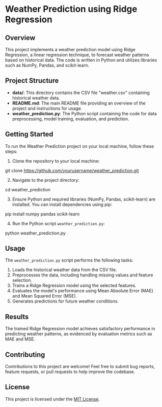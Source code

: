 # Weather Prediction using Ridge Regression

## Overview

This project implements a weather prediction model using Ridge Regression, a linear regression technique, to forecast weather patterns based on historical data. The code is written in Python and utilizes libraries such as NumPy, Pandas, and scikit-learn.

## Project Structure


- **data/**: This directory contains the CSV file "weather.csv" containing historical weather data.
- **README.md**: The main README file providing an overview of the project and instructions for usage.
- **weather_prediction.py**: The Python script containing the code for data preprocessing, model training, evaluation, and prediction.

## Getting Started

To run the Weather Prediction project on your local machine, follow these steps:

1. Clone the repository to your local machine:

git clone https://github.com/yourusername/weather_prediction.git

2. Navigate to the project directory:

cd weather_prediction


3. Ensure Python and required libraries (NumPy, Pandas, scikit-learn) are installed. You can install dependencies using pip:

pip install numpy pandas scikit-learn


4. Run the Python script `weather_prediction.py`:

python weather_prediction.py


## Usage

The `weather_prediction.py` script performs the following tasks:

1. Loads the historical weather data from the CSV file.
2. Preprocesses the data, including handling missing values and feature selection.
3. Trains a Ridge Regression model using the selected features.
4. Evaluates the model's performance using Mean Absolute Error (MAE) and Mean Squared Error (MSE).
5. Generates predictions for future weather conditions.

## Results

The trained Ridge Regression model achieves satisfactory performance in predicting weather patterns, as evidenced by evaluation metrics such as MAE and MSE.

## Contributing

Contributions to this project are welcome! Feel free to submit bug reports, feature requests, or pull requests to help improve the codebase.

## License

This project is licensed under the [MIT License](LICENSE).
